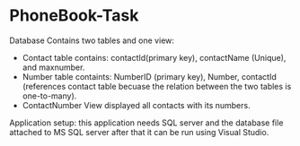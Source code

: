 # PhoneBook-Task
Database Contains two tables and one view:
- Contact table contains: contactId(primary key), contactName (Unique), and maxnumber.
- Number table containts: NumberID (primary key), Number, contactId (references contact table becuase the relation between the two tables is one-to-many).
- ContactNumber View displayed all contacts with its numbers.

Application setup:
this application needs SQL server and the database file attached to MS SQL server after that it can be run using Visual Studio.

